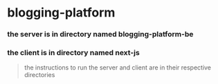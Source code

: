# blogging-platform

### the server is in directory named blogging-platform-be

### the client is in directory named next-js

> the instructions to run the server and client are in their respective directories